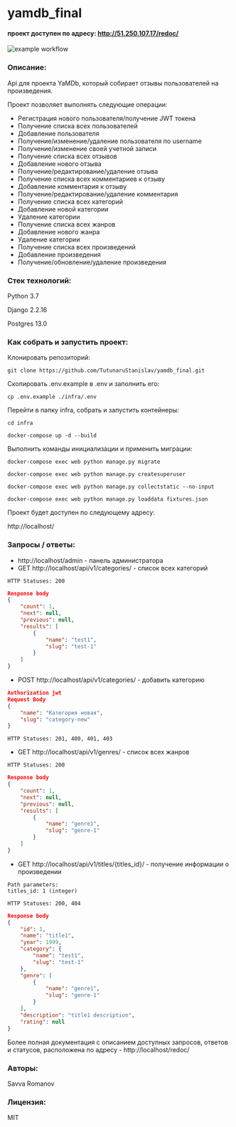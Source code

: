 # yamdb_final
#### проект доступен по адресу: http://51.250.107.17/redoc/

![example workflow](https://github.com/etozhesavva/yamdb_final/actions/workflows/yamdb_workflow.yml/badge.svg)

### Описание:
Api для проекта YaMDb, который собирает отзывы пользователей на произведения.

Проект позволяет выполнять следующие операции:
* Регистрация нового пользователя/получение JWT токена
* Получение списка всех пользователей
* Добавление пользователя
* Получение/изменение/удаление пользователя по username
* Получение/изменение своей учетной записи
* Получение списка всех отзывов
* Добавление нового отзыва
* Получение/редактирование/удаление отзыва
* Получение списка всех комментариев к отзыву
* Добавление комментария к отзыву
* Получение/редактирование/удаление комментария
* Получение списка всех категорий
* Добавление новой категории
* Удаление категории
* Получение списка всех жанров
* Добавление нового жанра
* Удаление категории
* Получение списка всех произведений
* Добавление произведения
* Получение/обновление/удаление произведения

### Стек технологий:
Python 3.7

Django 2.2.16

Postgres 13.0
### Как собрать и запустить проект:

Клонировать репозиторий:

```
git clone https://github.com/TutunaruStanislav/yamdb_final.git
```

Скопировать .env.example в .env и заполнить его:

```
cp .env.example ./infra/.env
```

Перейти в папку infra, собрать и запустить контейнеры:

```
cd infra
```

```
docker-compose up -d --build
```
Выполнить команды инициализации и применить миграции:

```
docker-compose exec web python manage.py migrate
```

```
docker-compose exec web python manage.py createsuperuser
```

```
docker-compose exec web python manage.py collectstatic --no-input
```

```
docker-compose exec web python manage.py loaddata fixtures.json
```

Проект будет доступен по следующему адресу:

http://localhost/

### Запросы / ответы:

* http://localhost/admin - панель администратора
* GET http://localhost/api/v1/categories/ - список всех категорий
```
HTTP Statuses: 200
```
```json lines
Response body
{
    "count": 1,
    "next": null,
    "previous": null,
    "results": [
        {
            "name": "test1",
            "slug": "test-1"
        }
    ]
}
```

* POST http://localhost/api/v1/categories/ - добавить категорию

```json lines
Authorization jwt
Request Body
{
    "name": "Категория новая",
    "slug": "category-new"
}
```
```
HTTP Statuses: 201, 400, 401, 403
```

* GET http://localhost/api/v1/genres/ - список всех жанров

```
HTTP Statuses: 200
```
```json lines
Response body
{
    "count": 1,
    "next": null,
    "previous": null,
    "results": [
        {
            "name": "genre1",
            "slug": "genre-1"
        }
    ]
}
```

* GET http://localhost/api/v1/titles/{titles_id}/ - получение информации о произведении

```
Path parameters:
titles_id: 1 (integer)
```
```
HTTP Statuses: 200, 404
```
```json lines
Response body
{
    "id": 1,
    "name": "title1",
    "year": 1999,
    "category": {
        "name": "test1",
        "slug": "test-1"
    },
    "genre": [
        {
            "name": "genre1",
            "slug": "genre-1"
        }
    ],
    "description": "title1 description",
    "rating": null
}
```

Более полная документация с описанием доступных запросов, ответов и статусов, расположена по адресу - http://localhost/redoc/

### Авторы:
Savva Romanov

### Лицензия:

MIT

